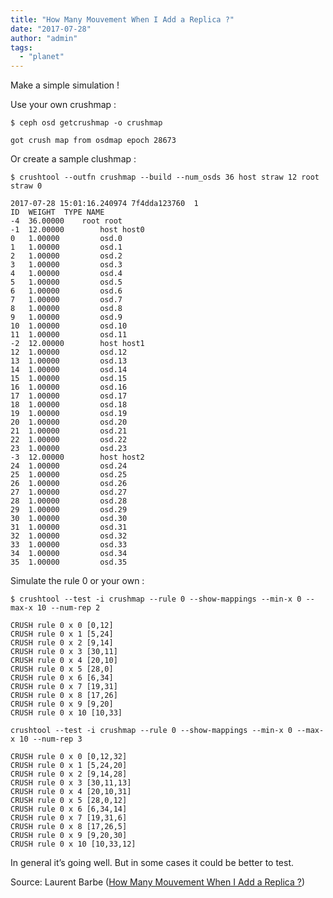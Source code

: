 ```yaml
---
title: "How Many Mouvement When I Add a Replica ?"
date: "2017-07-28"
author: "admin"
tags: 
  - "planet"
---
```


Make a simple simulation !

Use your own crushmap :

```
$ ceph osd getcrushmap -o crushmap 

got crush map from osdmap epoch 28673
```

Or create a sample clushmap :

```
$ crushtool --outfn crushmap --build --num_osds 36 host straw 12 root straw 0

2017-07-28 15:01:16.240974 7f4dda123760  1 
ID  WEIGHT  TYPE NAME
-4  36.00000    root root
-1  12.00000        host host0
0   1.00000         osd.0
1   1.00000         osd.1
2   1.00000         osd.2
3   1.00000         osd.3
4   1.00000         osd.4
5   1.00000         osd.5
6   1.00000         osd.6
7   1.00000         osd.7
8   1.00000         osd.8
9   1.00000         osd.9
10  1.00000         osd.10
11  1.00000         osd.11
-2  12.00000        host host1
12  1.00000         osd.12
13  1.00000         osd.13
14  1.00000         osd.14
15  1.00000         osd.15
16  1.00000         osd.16
17  1.00000         osd.17
18  1.00000         osd.18
19  1.00000         osd.19
20  1.00000         osd.20
21  1.00000         osd.21
22  1.00000         osd.22
23  1.00000         osd.23
-3  12.00000        host host2
24  1.00000         osd.24
25  1.00000         osd.25
26  1.00000         osd.26
27  1.00000         osd.27
28  1.00000         osd.28
29  1.00000         osd.29
30  1.00000         osd.30
31  1.00000         osd.31
32  1.00000         osd.32
33  1.00000         osd.33
34  1.00000         osd.34
35  1.00000         osd.35
```

Simulate the rule 0 or your own :

```
$ crushtool --test -i crushmap --rule 0 --show-mappings --min-x 0 --max-x 10 --num-rep 2

CRUSH rule 0 x 0 [0,12]
CRUSH rule 0 x 1 [5,24]
CRUSH rule 0 x 2 [9,14]
CRUSH rule 0 x 3 [30,11]
CRUSH rule 0 x 4 [20,10]
CRUSH rule 0 x 5 [28,0]
CRUSH rule 0 x 6 [6,34]
CRUSH rule 0 x 7 [19,31]
CRUSH rule 0 x 8 [17,26]
CRUSH rule 0 x 9 [9,20]
CRUSH rule 0 x 10 [10,33]

crushtool --test -i crushmap --rule 0 --show-mappings --min-x 0 --max-x 10 --num-rep 3

CRUSH rule 0 x 0 [0,12,32]
CRUSH rule 0 x 1 [5,24,20]
CRUSH rule 0 x 2 [9,14,28]
CRUSH rule 0 x 3 [30,11,13]
CRUSH rule 0 x 4 [20,10,31]
CRUSH rule 0 x 5 [28,0,12]
CRUSH rule 0 x 6 [6,34,14]
CRUSH rule 0 x 7 [19,31,6]
CRUSH rule 0 x 8 [17,26,5]
CRUSH rule 0 x 9 [9,20,30]
CRUSH rule 0 x 10 [10,33,12]
```

In general it’s going well. But in some cases it could be better to test.

Source: Laurent Barbe ([How Many Mouvement When I Add a Replica ?](http://cephnotes.ksperis.com/blog/2017/07/28/how-many-mouvement-when-i-add-a-replica/))
